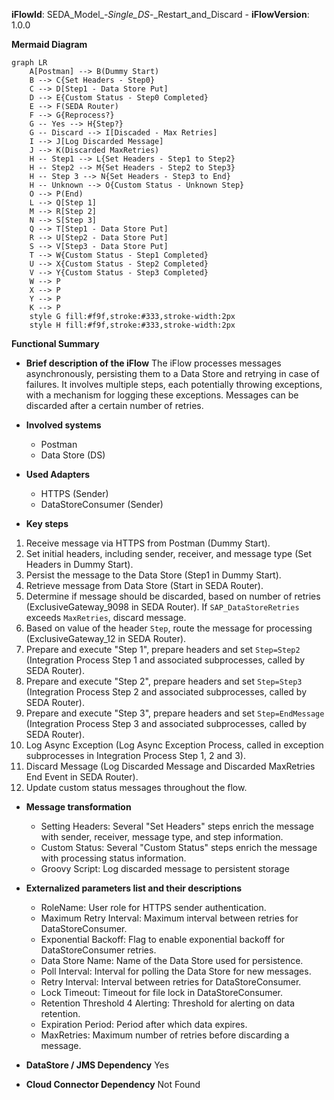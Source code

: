 **iFlowId**: SEDA_Model_-_Single_DS_-_Restart_and_Discard - **iFlowVersion**: 1.0.0

**Mermaid Diagram**
```mermaid
graph LR
    A[Postman] --> B(Dummy Start)
    B --> C{Set Headers - Step0}
    C --> D[Step1 - Data Store Put]
    D --> E{Custom Status - Step0 Completed}
    E --> F(SEDA Router)
    F --> G{Reprocess?}
    G -- Yes --> H{Step?}
    G -- Discard --> I[Discaded - Max Retries]
    I --> J[Log Discarded Message]
    J --> K(Discarded MaxRetries)
    H -- Step1 --> L{Set Headers - Step1 to Step2}
    H -- Step2 --> M{Set Headers - Step2 to Step3}
    H -- Step 3 --> N{Set Headers - Step3 to End}
    H -- Unknown --> O{Custom Status - Unknown Step}
    O --> P(End)
    L --> Q[Step 1]
    M --> R[Step 2]
    N --> S[Step 3]
    Q --> T[Step1 - Data Store Put]
    R --> U[Step2 - Data Store Put]
    S --> V[Step3 - Data Store Put]
    T --> W{Custom Status - Step1 Completed}
    U --> X{Custom Status - Step2 Completed}
    V --> Y{Custom Status - Step3 Completed}
    W --> P
    X --> P
    Y --> P
    K --> P
    style G fill:#f9f,stroke:#333,stroke-width:2px
    style H fill:#f9f,stroke:#333,stroke-width:2px
```
**Functional Summary**
- **Brief description of the iFlow**
The iFlow processes messages asynchronously, persisting them to a Data Store and retrying in case of failures. It involves multiple steps, each potentially throwing exceptions, with a mechanism for logging these exceptions. Messages can be discarded after a certain number of retries.

- **Involved systems**
  - Postman
  - Data Store (DS)

- **Used Adapters**
  - HTTPS (Sender)
  - DataStoreConsumer (Sender)

- **Key steps**
 1. Receive message via HTTPS from Postman (Dummy Start).
 2. Set initial headers, including sender, receiver, and message type (Set Headers in Dummy Start).
 3. Persist the message to the Data Store (Step1 in Dummy Start).
 4. Retrieve message from Data Store (Start in SEDA Router).
 5. Determine if message should be discarded, based on number of retries (ExclusiveGateway_9098 in SEDA Router). If `SAP_DataStoreRetries` exceeds `MaxRetries`, discard message.
 6. Based on value of the header `Step`, route the message for processing (ExclusiveGateway_12 in SEDA Router).
 7. Prepare and execute "Step 1", prepare headers and set `Step=Step2` (Integration Process Step 1 and associated subprocesses, called by SEDA Router).
 8. Prepare and execute "Step 2", prepare headers and set `Step=Step3` (Integration Process Step 2 and associated subprocesses, called by SEDA Router).
 9. Prepare and execute "Step 3", prepare headers and set `Step=EndMessage` (Integration Process Step 3 and associated subprocesses, called by SEDA Router).
 10. Log Async Exception (Log Async Exception Process, called in exception subprocesses in Integration Process Step 1, 2 and 3).
 11. Discard Message (Log Discarded Message and Discarded MaxRetries End Event in SEDA Router).
 12. Update custom status messages throughout the flow.

- **Message transformation**
  - Setting Headers: Several "Set Headers" steps enrich the message with sender, receiver, message type, and step information.
  - Custom Status: Several "Custom Status" steps enrich the message with processing status information.
  - Groovy Script: Log discarded message to persistent storage

- **Externalized parameters list and their descriptions**
  - RoleName: User role for HTTPS sender authentication.
  - Maximum Retry Interval: Maximum interval between retries for DataStoreConsumer.
  - Exponential Backoff: Flag to enable exponential backoff for DataStoreConsumer retries.
  - Data Store Name: Name of the Data Store used for persistence.
  - Poll Interval: Interval for polling the Data Store for new messages.
  - Retry Interval: Interval between retries for DataStoreConsumer.
  - Lock Timeout: Timeout for file lock in DataStoreConsumer.
  - Retention Threshold 4 Alerting: Threshold for alerting on data retention.
  - Expiration Period: Period after which data expires.
  - MaxRetries: Maximum number of retries before discarding a message.

- **DataStore / JMS Dependency**
Yes

- **Cloud Connector Dependency**
Not Found